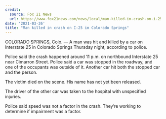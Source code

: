 ```yaml
---
credit:
  source: Fox 21 News
  url: https://www.fox21news.com/news/local/man-killed-in-crash-on-i-25-in-colorado-springs/
date: '2021-03-26'
title: "Man killed in crash on I-25 in Colorado Springs"
---
```

COLORADO SPRINGS, Colo. — A man was hit and killed by a car on Interstate 25 in Colorado Springs Thursday night, according to police.

Police said the crash happened around 11 p.m. on northbound Interstate 25 near Cimarron Street. Police said a car was stopped in the roadway, and one of the occupants was outside of it. Another car hit both the stopped car and the person.

The victim died on the scene. His name has not yet been released.

The driver of the other car was taken to the hospital with unspecified injuries.

Police said speed was not a factor in the crash. They’re working to determine if impairment was a factor.
